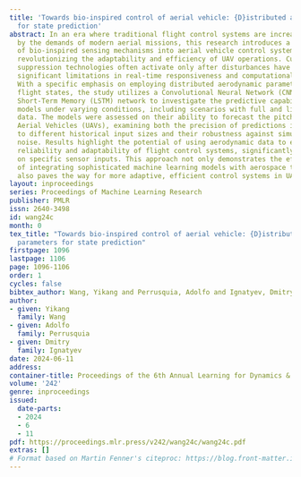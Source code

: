 ```yaml
---
title: 'Towards bio-inspired control of aerial vehicle: {D}istributed aerodynamic parameters
  for state prediction'
abstract: In an era where traditional flight control systems are increasingly strained
  by the demands of modern aerial missions, this research introduces a novel integration
  of bio-inspired sensing mechanisms into aerial vehicle control systems, aimed at
  revolutionizing the adaptability and efficiency of UAV operations. Current gust
  suppression technologies often activate only after disturbances have occurred, highlighting
  significant limitations in real-time responsiveness and computational efficiency.
  With a specific emphasis on employing distributed aerodynamic parameters for predicting
  flight states, the study utilizes a Convolutional Neural Network (CNN) and a Long
  Short-Term Memory (LSTM) network to investigate the predictive capabilities of these
  models under varying conditions, including scenarios with full and limited input
  data. The models were assessed on their ability to forecast the pitch rate of Unmanned
  Aerial Vehicles (UAVs), examining both the precision of predictions in response
  to different historical input sizes and their robustness against simulated sensor
  noise. Results highlight the potential of using aerodynamic data to enhance the
  reliability and adaptability of flight control systems, significantly reducing dependency
  on specific sensor inputs. This approach not only demonstrates the effectiveness
  of integrating sophisticated machine learning models with aerospace technology but
  also paves the way for more adaptive, efficient control systems in UAV operations.
layout: inproceedings
series: Proceedings of Machine Learning Research
publisher: PMLR
issn: 2640-3498
id: wang24c
month: 0
tex_title: "Towards bio-inspired control of aerial vehicle: {D}istributed aerodynamic
  parameters for state prediction"
firstpage: 1096
lastpage: 1106
page: 1096-1106
order: 1
cycles: false
bibtex_author: Wang, Yikang and Perrusquia, Adolfo and Ignatyev, Dmitry
author:
- given: Yikang
  family: Wang
- given: Adolfo
  family: Perrusquia
- given: Dmitry
  family: Ignatyev
date: 2024-06-11
address:
container-title: Proceedings of the 6th Annual Learning for Dynamics & Control Conference
volume: '242'
genre: inproceedings
issued:
  date-parts:
  - 2024
  - 6
  - 11
pdf: https://proceedings.mlr.press/v242/wang24c/wang24c.pdf
extras: []
# Format based on Martin Fenner's citeproc: https://blog.front-matter.io/posts/citeproc-yaml-for-bibliographies/
---
```

